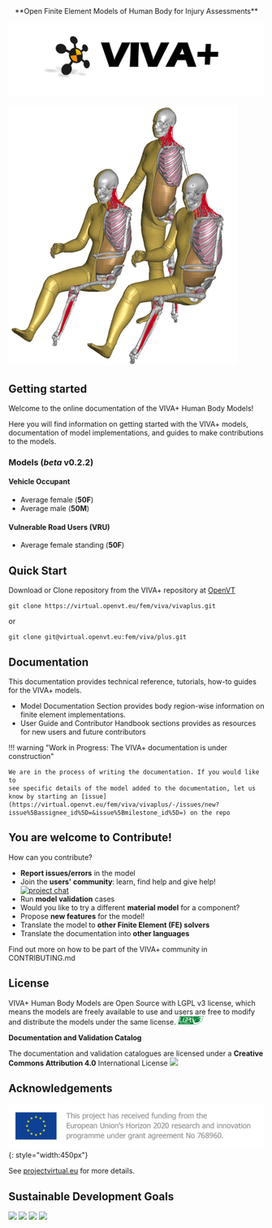 <center>**Open Finite Element Models of Human Body for Injury Assessments**</center>

![viva-plus-logo](images/vivaplus-docs-homepage-logo.png)

![](model-doc/images/Vivaplus0.2.2.PNG#center)

## **Getting started**

Welcome to the online documentation of the VIVA+ Human Body Models! 

Here you will find information on getting started with the VIVA+ models, documentation of model implementations, and guides to make contributions to the models.

### **Models** (_beta_ v0.2.2)

#### Vehicle Occupant

- Average female (**50F**)
- Average male (**50M**)

#### Vulnerable Road Users (VRU)

- Average female standing (**50F**)


## **Quick Start**

Download or Clone repository from the VIVA+ repository at [OpenVT](https://virtual.openvt.eu/fem/viva/vivaplus)

```
git clone https://virtual.openvt.eu/fem/viva/vivaplus.git
```

or

```
git clone git@virtual.openvt.eu:fem/viva/plus.git
```

## **Documentation**

This documentation provides technical reference, tutorials, how-to guides for the VIVA+ models. 

- Model Documentation Section provides body region-wise information on finite element implementations. 
- User Guide and Contributor Handbook sections provides as resources for new users and future contributors

!!! warning "Work in Progress: The VIVA+ documentation is under construction"
    
    We are in the process of writing the documentation. If you would like to 
    see specific details of the model added to the documentation, let us know by starting an [issue](https://virtual.openvt.eu/fem/viva/vivaplus/-/issues/new?issue%5Bassignee_id%5D=&issue%5Bmilestone_id%5D=) on the repo

## **You are welcome to Contribute!**

How can you contribute?

-  **Report issues/errors** in the model
- Join the **users' community**: learn, find help and give help! [![project chat](https://img.shields.io/badge/zulip-join_chat-brightgreen.svg)](https://vivaplus.zulipchat.com)
- Run **model validation** cases
- Would you like to try a different **material model** for a component?
- Propose **new features** for the model!
- Translate the model to **other Finite Element (FE) solvers**
- Translate the documentation into **other languages**

Find out more on how to be part of the VIVA+ community in CONTRIBUTING.md

## **License**

VIVA+ Human Body Models are Open Source with LGPL v3 license, which means the models are freely available to use and users are free to modify and distribute the models under the same license. <a href="https://www.gnu.org/licenses/lgpl-3.0-standalone.html">
  <img src="images/lgplv3.png" width="50" />
</a>

**Documentation and Validation Catalog**

The documentation and validation catalogues are licensed under a **Creative Commons Attribution 4.0** International License [![](https://i.creativecommons.org/l/by/4.0/80x15.png)](http://creativecommons.org/licenses/by/4.0/)

## Acknowledgements

![VIRTUAL Funding](images/VIRTUAL_EUFunding.png){: style="width:450px"}

See [projectvirtual.eu](https://projectvirtual.eu/) for more details.

## Sustainable Development Goals

<p float="left">
  <img src="https://www.un.org/sustainabledevelopment/wp-content/uploads/2019/08/E-Goal-03-1024x1024.png" width="120" />
  <img src="https://www.un.org/sustainabledevelopment/wp-content/uploads/2019/08/E-Goal-05-1024x1024.png" width="120" /> 
  <img src="https://www.un.org/sustainabledevelopment/wp-content/uploads/2019/08/E-Goal-09-1024x1024.png" width="120" />
  <img src="https://www.un.org/sustainabledevelopment/wp-content/uploads/2019/08/E-Goal-17-1024x1024.png" width="120" />
</p>
